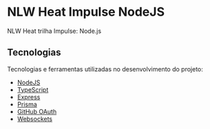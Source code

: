 # NLW Heat Impulse NodeJS
 NLW Heat trilha Impulse: Node.js
 
 
 ## Tecnologias

Tecnologias e ferramentas utilizadas no desenvolvimento do projeto:

- [NodeJS](https://nodejs.org/en/)
- [TypeScript](https://www.typescriptlang.org/)
- [Express](https://expressjs.com/pt-br/)
- [Prisma](https://www.prisma.io/)
- [GitHub OAuth](https://docs.github.com/pt/developers/apps/building-oauth-apps/authorizing-oauth-apps)
- [Websockets](https://developer.mozilla.org/pt-BR/docs/Web/API/WebSockets_API)

<br>

